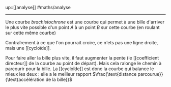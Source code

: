 up::[[analyse]]
#maths/analyse

---
Une courbe _brachistochrone_ est une courbe qui permet à une bille d'arriver le plus vite possible d'un point $A$ à un point $B$ sur cette courbe (en roulant sur cette même courbe)

Contraîrement à ce que l'on pourrait croire, ce n'ets pas une ligne droite, mais une [[cycloïde]].

Pour faire aller la bille plus vite, il faut augmenter la pente (le [[coefficient directeur]] de la courbe au point de départ). Mais cela ralonge le chemin à parcourir pour la bille.
La [[cycloïde]] est donc la courbe qui balance le mieux les deux : elle a le meilleur rapport $\frac{\text{distance parcourue}}{\text{accélération de la bille}}$


